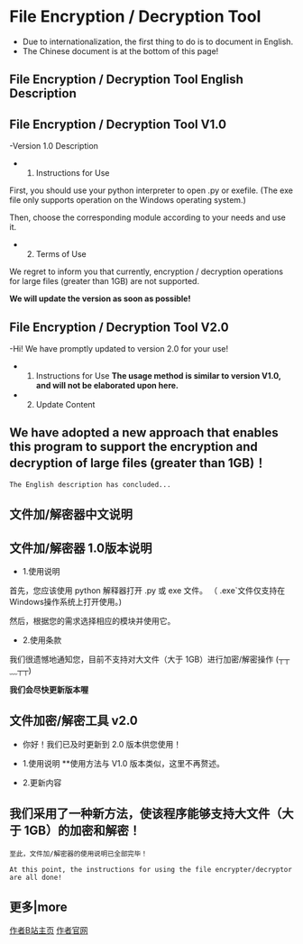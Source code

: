 # File Encryption / Decryption Tool

- Due to internationalization, the first thing to do is to document in English.
- The Chinese document is at the bottom of this page!

## File Encryption / Decryption Tool English Description

## File Encryption / Decryption Tool  V1.0

-Version 1.0 Description

- 1. Instructions for Use

First, you should use your python interpreter to open .py or exefile.
(The exe file only supports operation on the Windows operating system.)

Then, choose the corresponding module according to your needs and use it.

- 2. Terms of Use

We regret to inform you that currently, encryption / decryption operations for large files (greater than 1GB) are not supported.

**We will update the version as soon as possible!**


## File Encryption / Decryption Tool  V2.0

-Hi! We have promptly updated to version 2.0 for your use!

- 1. Instructions for Use
**The usage method is similar to version V1.0, and will not be elaborated upon here.**

- 2. Update Content

## We have adopted a new approach that enables this program to support the encryption and decryption of large files (greater than 1GB)！

`The English description has concluded...`


## 文件加/解密器中文说明


## 文件加/解密器 1.0版本说明

- 1.使用说明

首先，您应该使用 python 解释器打开 .py 或 exe 文件。
（ .exe`文件仅支持在 Windows操作系统上打开使用。)

然后，根据您的需求选择相应的模块并使用它。

- 2.使用条款

我们很遗憾地通知您，目前不支持对大文件（大于 1GB）进行加密/解密操作 (┬┬﹏┬┬)

**我们会尽快更新版本喔**

## 文件加密/解密工具 v2.0

- 你好！我们已及时更新到 2.0 版本供您使用！

- 1.使用说明
**使用方法与 V1.0 版本类似，这里不再赘述。

- 2.更新内容

## 我们采用了一种新方法，使该程序能够支持大文件（大于 1GB）的加密和解密！


`至此，文件加/解密器的使用说明已全部完毕！`

`At this point, the instructions for using the file encrypter/decryptor are all done!`

## 更多|more

[作者B站主页](https://space.bilibili.com/3461564273265329)
[作者官网](https://wenyuxiangxiang1221.wordpress.com)
